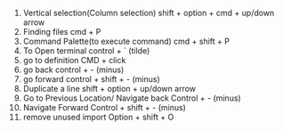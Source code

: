 1. Vertical selection(Column selection)
shift + option + cmd + up/down arrow
2. Finding files
cmd + P
3. Command Palette(to execute command)
cmd + shift + P
4. To Open terminal
control + ` (tilde)
5. go to definition
CMD + click
6. go back
control + - (minus)
7. go forward
control + shift + - (minus)
8. Duplicate a line
shift + option + up/down arrow 
9. Go to Previous Location/ Navigate back
Control + - (minus)
10. Navigate Forward
Control + shift + - (minus)
11. remove unused import
Option + shift + O
